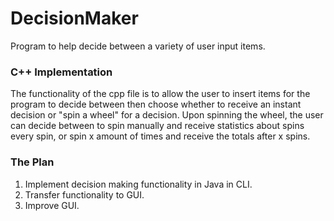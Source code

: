 # DecisionMaker
Program to help decide between a variety of user input items.
### C++ Implementation
The functionality of the cpp file is to allow the user to insert items for the program to decide between then choose whether to receive an instant decision or "spin a wheel" for a decision. Upon spinning the wheel, the user can decide between to spin manually and receive statistics about spins every spin, or spin x amount of times and receive the totals after x spins.
### The Plan
1. Implement decision making functionality in Java in CLI.
2. Transfer functionality to GUI.
3. Improve GUI.
